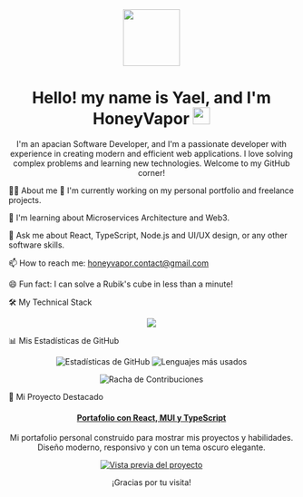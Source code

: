 <div id="header" align="center">
<img src="https://www.google.com/search?q=https://media.giphy.com/media/M9gbBd9nbDrOTu1Mqx/giphy.gif" width="100"/>
</div>

<div id="badges" align="center">

</div>

<h1 align="center">
Hello! my name is Yael, and I'm HoneyVapor
<img src="https://honeyvapor.github.io/img/me.mp4" width="30px" height="30px"/>
</h1>

<p align="center">
I'm an apacian Software Developer, and I'm a passionate developer with experience in creating modern and efficient web applications. I love solving complex problems and learning new technologies. Welcome to my GitHub corner!
</p>

👨‍💻 About me
🔭  I'm currently working on my personal portfolio and freelance projects.

🌱 I'm learning about Microservices Architecture and Web3.

💬 Ask me about React, TypeScript, Node.js and UI/UX design, or any other software skills.

📫  How to reach me: honeyvapor.contact@gmail.com

😄 Fun fact: I can solve a Rubik's cube in less than a minute!

🛠️ My Technical Stack
<p align="center">
<a href="https://skillicons.dev">
<img src="https://skillicons.dev/icons?i=ts,js,react,nodejs,python,postgres,mongodb,docker,git,vscode,figma" />
</a>
</p>

📊 Mis Estadísticas de GitHub
<p align="center">
<img src="https://www.google.com/search?q=https://github-readme-stats.vercel.app/api%3Fusername%3DTU_USUARIO_DE_GITHUB%26show_icons%3Dtrue%26theme%3Dtokyonight%26icon_color%3D79ff97%26hide_border%3Dtrue%26count_private%3Dtrue" alt="Estadísticas de GitHub"/>
<img src="https://www.google.com/search?q=https://github-readme-stats.vercel.app/api/top-langs/%3Fusername%3DTU_USUARIO_DE_GITHUB%26layout%3Dcompact%26theme%3Dtokyonight%26hide_border%3Dtrue" alt="Lenguajes más usados"/>
</p>

<p align="center">
<img src="https://www.google.com/search?q=https://github-readme-streak-stats.herokuapp.com/%3Fuser%3DTU_USUARIO_DE_GITHUB%26theme%3Dtokyonight%26hide_border%3Dtrue" alt="Racha de Contribuciones"/>
</p>

🚀 Mi Proyecto Destacado
<div align="center">
<h4>
<a href="URL_DEL_PROYECTO_EN_VIVO" target="_blank">Portafolio con React, MUI y TypeScript</a>
</h4>
<p>Mi portafolio personal construido para mostrar mis proyectos y habilidades. Diseño moderno, responsivo y con un tema oscuro elegante.</p>
<a href="URL_DEL_REPOSITORIO" target="_blank">
<img src="https://www.google.com/search?q=https://placehold.co/600x300/1e1e2f/90caf9%3Ftext%3DVer%2BProyecto" alt="Vista previa del proyecto"/>
</a>
</div>

<div align="center">
<p>¡Gracias por tu visita!</p>
</div>
